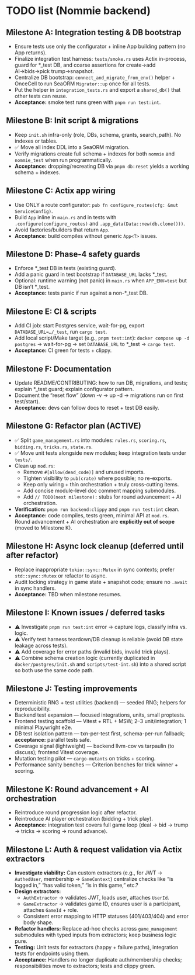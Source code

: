 # TODO list (Nommie backend)

## Milestone A: Integration testing & DB bootstrap
- Ensure tests use only the configurator + inline App building pattern (no App<T> returns).
- Finalize integration test harness: `tests/smoke.rs` uses Actix in-process, guard for *_test DB, and coarse assertions for create→add AI→bids→pick trump→snapshot.
- Centralize DB bootstrap: `connect_and_migrate_from_env()` helper + OnceCell to run SeaORM `Migrator::up` once for all tests.
- Put the helper in `integration_tests.rs` and export a `shared_db()` that other tests can reuse.
- **Acceptance:** smoke test runs green with `pnpm run test:int`.

## Milestone B: Init script & migrations
- Keep `init.sh` infra-only (role, DBs, schema, grants, search_path). No indexes or tables.
- ✅ Move all index DDL into a SeaORM migration.
- Verify migrations create full schema + indexes for both `nommie` and `nommie_test` when run programmatically.
- **Acceptance:** dropping/recreating DB via `pnpm db:reset` yields a working schema + indexes.

## Milestone C: Actix app wiring
- Use ONLY a route configurator: `pub fn configure_routes(cfg: &mut ServiceConfig)`.
- Build `App` inline in `main.rs` and in tests with `.configure(configure_routes)` and `.app_data(Data::new(db.clone()))`.
- Avoid factories/builders that return `App`.
- **Acceptance:** build compiles without generic `App<T>` issues.

## Milestone D: Phase-4 safety guards
- Enforce *_test DB in tests (existing guard).
- Add a panic guard in test bootstrap if `DATABASE_URL` lacks *_test.
- Optional: runtime warning (not panic) in `main.rs` when `APP_ENV=test` but DB isn’t *_test.
- **Acceptance:** tests panic if run against a non-*_test DB.

## Milestone E: CI & scripts
- Add CI job: start Postgres service, wait-for-pg, export `DATABASE_URL=…/_test`, run `cargo test`.
- Add local script/Make target (e.g., `pnpm test:int`): `docker compose up -d postgres` → wait-for-pg → set `DATABASE_URL` to *_test → `cargo test`.
- **Acceptance:** CI green for tests + clippy.

## Milestone F: Documentation
- Update README/CONTRIBUTING: how to run DB, migrations, and tests; explain *_test guard; explain configurator pattern.
- Document the “reset flow” (down -v → up -d → migrations run on first test/start).
- **Acceptance:** devs can follow docs to reset + test DB easily.

## Milestone G: Refactor plan (ACTIVE)
- ✅ Split `game_management.rs` into modules: `rules.rs`, `scoring.rs`, `bidding.rs`, `tricks.rs`, `state.rs`.
- ✅ Move unit tests alongside new modules; keep integration tests under `tests/`.
- Clean up `mod.rs`:
  - Remove `#[allow(dead_code)]` and unused imports.
  - Tighten visibility to `pub(crate)` where possible; no re-exports.
  - Keep only wiring + thin orchestration + truly cross-cutting items.
  - Add concise module-level doc comment mapping submodules.
  - Add `// TODO(next milestone):` stubs for round advancement + AI orchestration.
- **Verification:** `pnpm run backend:clippy` and `pnpm run test:int` clean.
- **Acceptance:** code compiles, tests green, minimal API at `mod.rs`.  
  Round advancement + AI orchestration are **explicitly out of scope** (moved to Milestone K).

## Milestone H: Async lock cleanup (deferred until after refactor)
- Replace inappropriate `tokio::sync::Mutex` in sync contexts; prefer `std::sync::Mutex` or refactor to async.
- Audit locking strategy in game state + snapshot code; ensure no `.await` in sync handlers.
- **Acceptance:** TBD when milestone resumes.

## Milestone I: Known issues / deferred tasks
- ⚠️ Investigate `pnpm run test:int` error → capture logs, classify infra vs. logic.
- ⚠️ Verify test harness teardown/DB cleanup is reliable (avoid DB state leakage across tests).
- ⚠️ Add coverage for error paths (invalid bids, invalid trick plays).
- ⚠️ Combine schema creation logic (currently duplicated in `docker/postgres/init.sh` and `scripts/test-int.sh`) into a shared script so both use the same code path.

## Milestone J: Testing improvements
- Deterministic RNG + test utilities (backend) — seeded RNG; helpers for reproducibility.
- Backend test expansion — focused integrations, units, small proptests.
- Frontend testing scaffold — Vitest + RTL + MSW; 2–3 unit/integration; 1 minimal Playwright e2e.
- DB test isolation pattern — txn-per-test first, schema-per-run fallback; **acceptance:** parallel tests safe.
- Coverage signal (lightweight) — backend llvm-cov vs tarpaulin (to discuss); frontend Vitest coverage.
- Mutation testing pilot — `cargo-mutants` on tricks + scoring.
- Performance sanity benches — Criterion benches for trick winner + scoring.

## Milestone K: Round advancement + AI orchestration
- Reintroduce round progression logic after refactor.
- Reintroduce AI player orchestration (bidding + trick play).
- **Acceptance:** integration test covers full game loop (deal → bid → trump → tricks → scoring → round advance).

## Milestone L: Auth & request validation via Actix extractors
- **Investigate viability:** Can custom extractors (e.g., for JWT → `AuthedUser`, membership → `GameContext`) centralize checks like “is logged in,” “has valid token,” “is in this game,” etc.?
- **Design extractors:** 
  - `AuthExtractor` → validates JWT, loads user, attaches `UserId`.
  - `GameExtractor` → validates game ID, ensures user is a participant, attaches `GameId` + role.
  - Consistent error mapping to HTTP statuses (401/403/404) and error body shape.
- **Refactor handlers:** Replace ad-hoc checks across `game_management` submodules with typed inputs from extractors; keep business logic pure.
- **Testing:** Unit tests for extractors (happy + failure paths), integration tests for endpoints using them.
- **Acceptance:** Handlers no longer duplicate auth/membership checks; responsibilities move to extractors; tests and clippy green.
